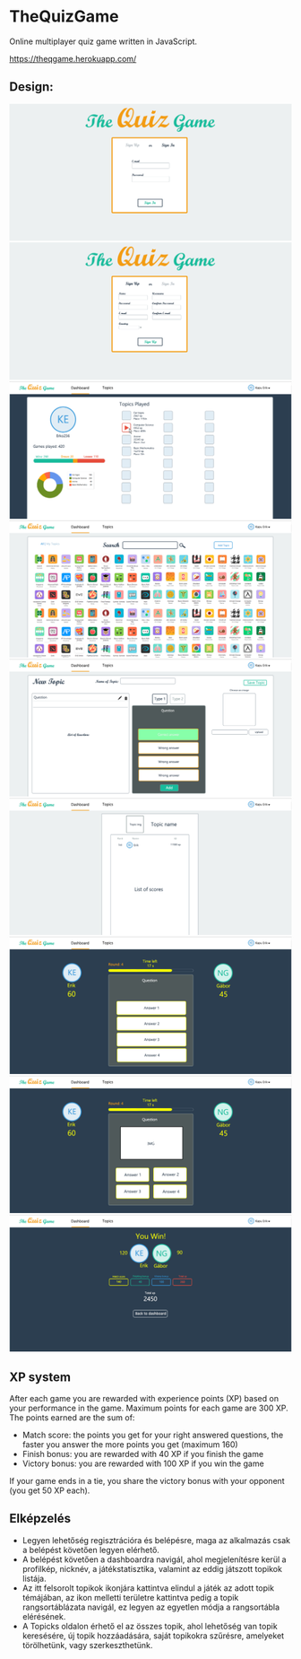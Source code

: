 # TheQuizGame
Online multiplayer quiz game written in JavaScript. 

https://theqgame.herokuapp.com/

## Design:
![](design/signin.png)
![](design/signup.png)
![](design/dashboard.png)
![](design/topics.png)
![](design/newtopic.png)
![](design/Highscores.png)
![](design/game.png)
![](design/game_type2.png)
![](design/game_end.png)

## XP system
After each game you are rewarded with experience points (XP) based on your performance in the game. Maximum points for each game are 300 XP. The points earned are the sum of:

- Match score: the points you get for your right answered questions, the faster you answer the more points you get (maximum 160)
- Finish bonus: you are rewarded with 40 XP if you finish the game 
- Victory bonus: you are rewarded with 100 XP if you win the game

If your game ends in a tie, you share the victory bonus with your opponent (you get 50 XP each).

## Elképzelés

- Legyen lehetőség regisztrációra és belépésre, maga az alkalmazás csak a belépést követően legyen elérhető. 
- A belépést követően a dashboardra navigál, ahol megjelenítésre kerül a profilkép, nicknév, a játékstatisztika, valamint az eddig játszott topikok listája.
- Az itt felsorolt topikok ikonjára kattintva elindul a játék az adott topik témájában, az ikon melletti területre kattintva pedig a topik rangsortáblázata navigál, ez legyen az egyetlen módja a rangsortábla elérésének. 
- A Topicks oldalon érhető el az összes topik, ahol lehetőség van topik keresésére, új topik hozzáadására, saját topikokra szűrésre, amelyeket törölhetünk, vagy szerkeszthetünk. 